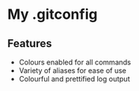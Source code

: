 # My .gitconfig

## Features

 - Colours enabled for all commands
 - Variety of aliases for ease of use
 - Colourful and prettified log output
